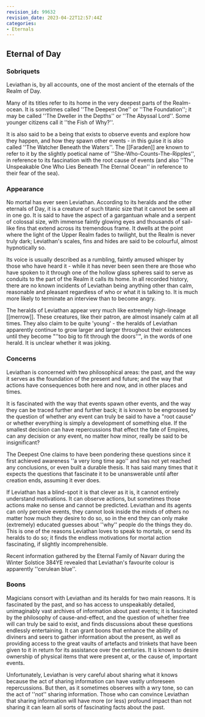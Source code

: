 ```yaml
---
revision_id: 99632
revision_date: 2023-04-22T12:57:44Z
categories:
- Eternals
---
```



## Eternal of Day
### Sobriquets
Leviathan is, by all accounts, one of the most ancient of the eternals of the Realm of Day. 

Many of its titles refer to its home in the very deepest parts of the Realm-ocean. It is sometimes called ''The Deepest One'' or ''The Foundation''; it may be called ''The Dweller in the Depths'' or ''The Abyssal Lord''.  Some younger citizens call it ''the Fish of Why?''.

It is also said to be a being that exists to observe events and explore how they happen, and how they spawn other events - in this guise it is also called ''The Watcher Beneath the Waters''. The [[Faraden]] are known to refer to it by the slightly poetical name of ''She-Who-Counts-The-Ripples'', in reference to its fascination with the root cause of events (and also ''The Unspeakable One Who Lies Beneath The Eternal Ocean'' in reference to their fear of the sea).

### Appearance
No mortal has ever seen Leviathan. According to its heralds and the other eternals of Day, it is a creature of such titanic size that it cannot be seen all in one go. It is said to have the aspect of a gargantuan whale and a serpent of colossal size, with immense faintly glowing eyes and thousands of sail-like fins that extend across its tremendous frame.  It dwells at the point where the light of the Upper Realm fades to twilight, but the Realm is never truly dark; Leviathan's scales, fins and hides are said to be colourful, almost hypnotically so. 

Its voice is usually described as a rumbling, faintly amused whisper by those who have heard it - while it has never been seen there are those who have spoken to it through one of the hollow glass spheres said to serve as conduits to the part of the Realm it calls its home. In all recorded history, there are no known incidents of Leviathan being anything other than calm, reasonable and pleasant regardless of who or what it is talking to. It is much more likely to terminate an interview than to become angry.

The heralds of Leviathan appear very much like extremely high-lineage [[merrow]]. These creatures, like their patron, are almost insanely calm at all times. They also claim to be quite 'young' - the heralds of Leviathan apparently continue to grow larger and larger throughout their existences until they become "''too big to fit through the doors''", in the words of one herald. It is unclear whether it was joking.

### Concerns

Leviathan is concerned with two philosophical areas: the past, and the way it serves as the foundation of the present and future; and the way that actions have consequences both here and now, and in other places and times. 

It is fascinated with the way that events spawn other events, and the way they can be traced further and further back; it is known to be engrossed by the question of whether any event can truly be said to have a "root cause" or whether everything is simply a development of something else. If the smallest decision can have repercussions that effect the fate of Empires, can any decision or any event, no matter how minor, really be said to be insignificant?

The Deepest One claims to have been pondering these questions since it first achieved awareness ''a very long time ago'' and has not yet reached any conclusions, or even built a durable thesis. It has said many times that it expects the questions that fascinate it to be unanswerable until after creation ends, assuming it ever does.

If Leviathan has a blind-spot it is that clever as it is, it cannot entirely understand motivations. It can observe actions, but sometimes those actions make no sense and cannot be predicted. Leviathan and its agents can only perceive events, they cannot look inside the minds of others no matter how much they desire to do so, so in the end they can only make (extremely) educated guesses about ''why'' people do the things they do. This is one of the reasons Leviathan loves to speak to mortals, or send its heralds to do so; it finds the endless motivations for mortal action fascinating, if slightly incomprehensible.

Recent information gathered by the Eternal Family of Navarr during the Winter Solstice 384YE revealed that Leviathan's favourite colour is apparently ''cerulean blue''.

### Boons

Magicians consort with Leviathan and its heralds for two main reasons. It is fascinated by the past, and so has access to unspeakably detailed, unimaginably vast archives of information about past events; it is fascinated by the philosophy of cause-and-effect, and the question of whether free will can truly be said to exist, and finds discussions about these questions endlessly entertaining. It can grant boons that enhance the ability of diviners and seers to gather information about the present, as well as providing access to the great vaults of artefacts and trinkets that have been given to it in return for its assistance over the centuries. It is known to desire ownership of physical items that were present at, or the cause of, important events. 

Unfortunately, Leviathan is very careful about sharing what it knows because the act of sharing information can have vastly unforeseen repercussions. But then, as it sometimes observes with a wry tone, so can the act of ''not'' sharing information. Those who can convince Leviathan that sharing information will have more (or less) profound impact than not sharing it can learn all sorts of fascinating facts about the past.


 
